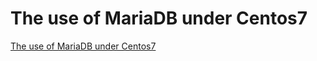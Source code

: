 # The use of MariaDB under Centos7
[The use of MariaDB under Centos7](https://aiwithcloud.com/2022/09/19/the_use_of_mariadb_under_centos7/)